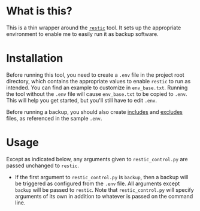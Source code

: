 # What is this?

This is a thin wrapper around the [`restic`][restic] tool. It sets up the appropriate environment to enable me to easily run it as backup software.

# Installation

Before running this tool, you need to create a `.env` file in the project root directory, which contains the appropriate values to enable `restic` to run as intended. You can find an example to customize in `env_base.txt`. Running the tool without the `.env` file will cause `env_base.txt` to be copied to `.env`. This will help you get started, but you'll still have to edit `.env`.

Before running a backup, you should also create [includes][includes] and [excludes][excludes] files, as referenced in the sample `.env`.

[excludes]: https://restic.readthedocs.io/en/stable/040_backup.html#excluding-files
[includes]: https://restic.readthedocs.io/en/stable/040_backup.html#including-files
[restic]: https://restic.readthedocs.io/

# Usage

Except as indicated below, any arguments given to `restic_control.py` are passed unchanged to `restic`.

- If the first argument to `restic_control.py` is `backup`, then a backup will be triggered as configured from the `.env` file. All arguments except `backup` will be passed to `restic`. Note that `restic_control.py` will specify arguments of its own in addition to whatever is passed on the command line.
